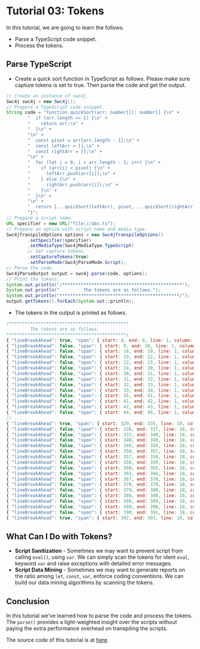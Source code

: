 # Tutorial 03: Tokens

In this tutorial, we are going to learn the follows.

* Parse a TypeScript code snippet.
* Process the tokens.

## Parse TypeScript

* Create a quick sort function in TypeScript as follows. Please make sure capture tokens is set to true. Then parse the code and get the output.

```java
// Create an instance of swc4j.
Swc4j swc4j = new Swc4j();
// Prepare a TypeScript code snippet.
String code = "function quickSort(arr: number[]): number[] {\n" +
        "  if (arr.length <= 1) {\n" +
        "    return arr;\n" +
        "  }\n" +
        "\n" +
        "  const pivot = arr[arr.length - 1];\n" +
        "  const leftArr = [];\n" +
        "  const rightArr = [];\n" +
        "\n" +
        "  for (let i = 0; i < arr.length - 1; i++) {\n" +
        "    if (arr[i] < pivot) {\n" +
        "      leftArr.push(arr[i]);\n" +
        "    } else {\n" +
        "      rightArr.push(arr[i]);\n" +
        "    }\n" +
        "  }\n" +
        "\n" +
        "  return [...quickSort(leftArr), pivot, ...quickSort(rightArr)];\n" +
        "}";
// Prepare a script name.
URL specifier = new URL("file://abc.ts");
// Prepare an option with script name and media type.
Swc4jTranspileOptions options = new Swc4jTranspileOptions()
        .setSpecifier(specifier)
        .setMediaType(Swc4jMediaType.TypeScript)
        // Set capture tokens.
        .setCaptureTokens(true)
        .setParseMode(Swc4jParseMode.Script);
// Parse the code.
Swc4jParseOutput output = swc4j.parse(code, options);
// Print the tokens.
System.out.println("/*********************************************");
System.out.println("         The tokens are as follows.");
System.out.println("*********************************************/");
output.getTokens().forEach(System.out::println);
```

* The tokens in the output is printed as follows.

```js
/*********************************************
         The tokens are as follows.
*********************************************/
{ "lineBreakAhead": true, "span": { start: 0, end: 8, line: 1, column: 1 }, "type": "Function", "text": "function" }
{ "lineBreakAhead": false, "span": { start: 9, end: 18, line: 1, column: 10 }, "type": "IdentOther", "text": "quickSort" }
{ "lineBreakAhead": false, "span": { start: 18, end: 19, line: 1, column: 19 }, "type": "LParen", "text": "(" }
{ "lineBreakAhead": false, "span": { start: 19, end: 22, line: 1, column: 20 }, "type": "IdentOther", "text": "arr" }
{ "lineBreakAhead": false, "span": { start: 22, end: 23, line: 1, column: 23 }, "type": "Colon", "text": ":" }
{ "lineBreakAhead": false, "span": { start: 24, end: 30, line: 1, column: 25 }, "type": "IdentKnown", "text": "number" }
{ "lineBreakAhead": false, "span": { start: 30, end: 31, line: 1, column: 31 }, "type": "LBracket", "text": "[" }
{ "lineBreakAhead": false, "span": { start: 31, end: 32, line: 1, column: 32 }, "type": "RBracket", "text": "]" }
{ "lineBreakAhead": false, "span": { start: 32, end: 33, line: 1, column: 33 }, "type": "RParen", "text": ")" }
{ "lineBreakAhead": false, "span": { start: 33, end: 34, line: 1, column: 34 }, "type": "Colon", "text": ":" }
{ "lineBreakAhead": false, "span": { start: 35, end: 41, line: 1, column: 36 }, "type": "IdentKnown", "text": "number" }
{ "lineBreakAhead": false, "span": { start: 41, end: 42, line: 1, column: 42 }, "type": "LBracket", "text": "[" }
{ "lineBreakAhead": false, "span": { start: 42, end: 43, line: 1, column: 43 }, "type": "RBracket", "text": "]" }
{ "lineBreakAhead": false, "span": { start: 44, end: 45, line: 1, column: 45 }, "type": "LBrace", "text": "{" }
// ...
{ "lineBreakAhead": true, "span": { start: 329, end: 335, line: 18, column: 3 }, "type": "Return", "text": "return" }
{ "lineBreakAhead": false, "span": { start: 336, end: 337, line: 18, column: 10 }, "type": "LBracket", "text": "[" }
{ "lineBreakAhead": false, "span": { start: 337, end: 340, line: 18, column: 11 }, "type": "DotDotDot", "text": "..." }
{ "lineBreakAhead": false, "span": { start: 340, end: 349, line: 18, column: 14 }, "type": "IdentOther", "text": "quickSort" }
{ "lineBreakAhead": false, "span": { start: 349, end: 350, line: 18, column: 23 }, "type": "LParen", "text": "(" }
{ "lineBreakAhead": false, "span": { start: 350, end: 357, line: 18, column: 24 }, "type": "IdentOther", "text": "leftArr" }
{ "lineBreakAhead": false, "span": { start: 357, end: 358, line: 18, column: 31 }, "type": "RParen", "text": ")" }
{ "lineBreakAhead": false, "span": { start: 358, end: 359, line: 18, column: 32 }, "type": "Comma", "text": "," }
{ "lineBreakAhead": false, "span": { start: 360, end: 365, line: 18, column: 34 }, "type": "IdentOther", "text": "pivot" }
{ "lineBreakAhead": false, "span": { start: 365, end: 366, line: 18, column: 39 }, "type": "Comma", "text": "," }
{ "lineBreakAhead": false, "span": { start: 367, end: 370, line: 18, column: 41 }, "type": "DotDotDot", "text": "..." }
{ "lineBreakAhead": false, "span": { start: 370, end: 379, line: 18, column: 44 }, "type": "IdentOther", "text": "quickSort" }
{ "lineBreakAhead": false, "span": { start: 379, end: 380, line: 18, column: 53 }, "type": "LParen", "text": "(" }
{ "lineBreakAhead": false, "span": { start: 380, end: 388, line: 18, column: 54 }, "type": "IdentOther", "text": "rightArr" }
{ "lineBreakAhead": false, "span": { start: 388, end: 389, line: 18, column: 62 }, "type": "RParen", "text": ")" }
{ "lineBreakAhead": false, "span": { start: 389, end: 390, line: 18, column: 63 }, "type": "RBracket", "text": "]" }
{ "lineBreakAhead": false, "span": { start: 390, end: 391, line: 18, column: 64 }, "type": "Semi", "text": ";" }
{ "lineBreakAhead": true, "span": { start: 392, end: 393, line: 19, column: 1 }, "type": "RBrace", "text": "}" }
```

## What Can I Do with Tokens?

* **Script Sanitization** - Sometimes we may want to prevent script from calling `eval()`, using `var`. We can simply scan the tokens for ident `eval`, keyword `var` and raise exceptions with detailed error messages.
* **Script Data Mining** - Sometimes we may want to generate reports on the ratio among `let`, `const`, `var`, enforce coding conventions. We can build our data mining algorithms by scanning the tokens.

## Conclusion

In this tutorial we've learned how to parse the code and process the tokens. The `parse()` provides a light-weighted insight over the scripts without paying the extra performance overhead on transpiling the scripts.

The source code of this tutorial is at [here](../../src/test/java/com/caoccao/javet/swc4j/tutorials/Tutorial03Tokens.java).
